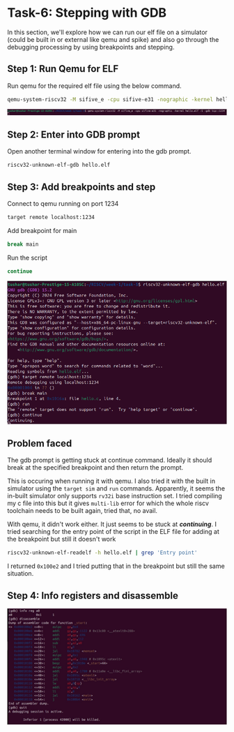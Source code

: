# Task-6: Stepping with GDB

In this section, we'll explore how we can run our elf file on a simulator (could be built in or external like qemu and spike) and also go through the debugging processing by using breakpoints and stepping.

## Step 1: Run Qemu for ELF
Run qemu for the required elf file using the below command.

```bash
qemu-system-riscv32 -M sifive_e -cpu sifive-e31 -nographic -kernel hello.elf -S -gdb tcp::1234
```

![Command for running qemu](./assets/Task-6/qemu_command.png)

## Step 2: Enter into GDB prompt
Open another terminal window for entering into the gdb prompt.

```bash
riscv32-unknown-elf-gdb hello.elf
```

## Step 3: Add breakpoints and step

Connect to qemu running on port 1234
```bash
target remote localhost:1234
```

Add breakpoint for main
```bash
break main
```

Run the script
```bash
continue
```

![GDB Commands](./assets/Task-6/gdb_window.png)

## Problem faced
The gdb prompt is getting stuck at continue command. Ideally it should break at the specified breakpoint and then return the prompt.

This is occuring when running it with qemu. I also tried it with the built in simulator using the `target sim` and `run` commands.
Apparently, it seems the in-built simulator only supports `rv32i` base instruction set. I tried compiling my c file into this but it gives `multi-lib` error for which the whole riscv toolchain needs to be built again, tried that, no avail.

With qemu, it didn't work either. It just seems to be stuck at ***continuing***. I tried searching for the entry point of the script in the ELF file for adding at the breakpoint but still it doesn't work
```bash
riscv32-unknown-elf-readelf -h hello.elf | grep 'Entry point'
```

I returned `0x100e2` and I tried putting that in the breakpoint but still the same situation.


## Step 4: Info registers and disassemble
![Info register and disassemble](./assets/Task-6/disassemble.jpeg)



